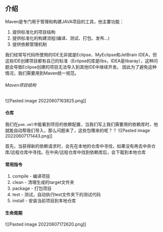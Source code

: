 ## 介绍
Maven是专门用于管理和构建JAVA项目的工具，他主要功能：
1. 提供标准化的项目结构
2. 提供标准化的构建流程(编译、测试、打包、发布...)
3. 提供依赖管理机制

我们经常写代码所使用的IDE无非就是Eclipse、MyEclipse和JetBrain IDEA，但这些IDE创建项目都有自己的标准（Eclipse的库是libs，IDEA是libaray），这种问题会导致Eclipse创建的项目无法导入到其他IDE中继续开发。 因此为了避免这种情况，我们需要用到Maven统一规范。

###### Maven项目结构
![[Pasted image 20220607163825.png]]

#### 仓库
我们在`pom.xml`中能看到项目的依赖配置，当我们写上我们需要用的依赖库时，他就能自动帮我们导入，那么问题来了，这些包哪来的呢？？
![[Pasted image 20220607171443.png]]

首先，当获得新的依赖请求时，会先在本地的仓库中寻找，如果没有再去中央仓库/远程仓库中寻找。在中央/远程仓库中找到依赖库后，会下载到本地仓库

#### 常用指令
1. compile - 编译项目
2. clean - 清理生成的target文件夹
3. package - 打包项目
4. test - 测试，自动执行test文件夹下的测试代码
5. install - 安装当前项目到本地仓库

#### 生命周期
![[Pasted image 20220607172620.png]]